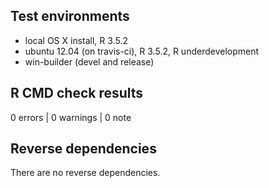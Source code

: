 ## Test environments
* local OS X install, R 3.5.2
* ubuntu 12.04 (on travis-ci), R 3.5.2, R underdevelopment
* win-builder (devel and release)

## R CMD check results

0 errors | 0 warnings | 0 note 


## Reverse dependencies

There are no reverse dependencies.
